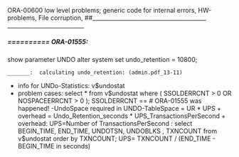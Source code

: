 ORA-00600	low level problems; generic code for internal errors, HW-problems, File corruption, 
##________________________________________  ___________________________


#####  ==========  ORA-01555:
show parameter UNDO
alter system set undo_retention = 10800;

	_______:  calculating undo_retention: (admin.pdf_13-11)
- info for UNDo-Statistics: v$undostat
- problem cases:  select * from v$undostat where ( SSOLDERRCNT > 0 OR NOSPACEERRCNT > 0 );
    SSOLDERRCNT == # ORA-01555 was happened!
-UndoSpace required in UNDO-TableSpace = UR * UPS + overhead = Undo_Retention_seconds * UPS_TransactionsPerSecond + overhead:
    UPS=Number of TransactionsPerSecond :
    select BEGIN_TIME, END_TIME, UNDOTSN, UNDOBLKS , TXNCOUNT from v$undostat order by TXNCOUNT;
    UPS= TXNCOUNT / (END_TIME - BEGIN_TIME in seconds)
